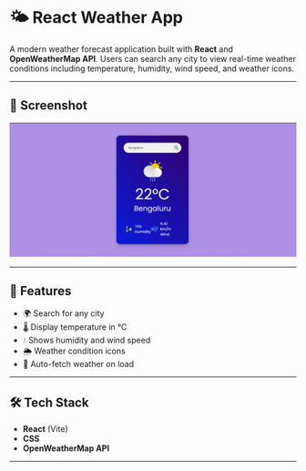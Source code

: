 # 🌤️ React Weather App

A modern weather forecast application built with **React** and **OpenWeatherMap API**. Users can search any city to view real-time weather conditions including temperature, humidity, wind speed, and weather icons.

---

## 📸 Screenshot
![App Screenshot](./web-page.png)

---

## 🚀 Features

- 🌍 Search for any city
- 🌡️ Display temperature in °C
- 💧 Shows humidity and wind speed
- 🌦️ Weather condition icons
- 🔄 Auto-fetch weather on load 

---

## 🛠️ Tech Stack

- **React** (Vite)
- **CSS**
- **OpenWeatherMap API**

---



